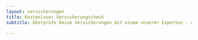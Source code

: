 ```yaml
---
layout: versicherungen
title: Kostenloser Versicherungscheck
subtitle: Überprüfe Deine Versicherungen mit einem unserer Experten - unabhängig und auf Dich zugeschnittenen.

---
```


